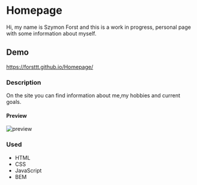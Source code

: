 # Homepage
Hi, my name is Szymon Forst and this is a work in progress,
personal page with some information about myself.

## Demo

https://forsttt.github.io/Homepage/

### Description 

On the site you can find information about me,my hobbies and current goals.

#### Preview

![preview](https://user-images.githubusercontent.com/98844626/153913619-c296d735-3f83-4543-8708-9b18d42a0e73.png)

### Used 
- HTML
- CSS
- JavaScript
- BEM


